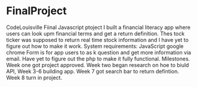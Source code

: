 # FinalProject
CodeLouisville Fiinal Javascript ptoject
I built a financial literacy app where users can look upm financial terms and get a return definition. Thes tock ticker was supposed to return real time stock information and I have yet to figure out how to make it work.
System requirements: JavaScript google chrome
Form is for app users to as k question and get more information via email. Have yet to figure out the php to make it fully functional.
Milestones. Week one got project approved. Week two began research on hoe to biuld API, Week 3-6 building app. Week 7 got search bar to return defintion. Week 8 turn in project.
